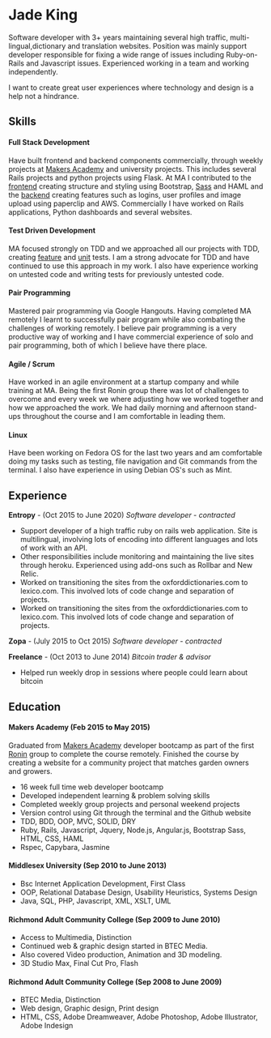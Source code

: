 # Jade King

Software developer with 3+ years maintaining several high traffic, multi-lingual,dictionary and translation websites. Position was mainly support developer responsible for fixing a wide range of issues including Ruby-on-Rails and Javascript issues. Experienced working in a team and working independently.

I want to create great user experiences where technology and design is a help not a hindrance.

## Skills

#### Full Stack Development

Have built frontend and backend components commercially, through weekly projects at [Makers Academy][3] and university projects. This includes several Rails projects and python projects using Flask.
At MA I contributed to the [frontend][5] creating structure and styling using Bootstrap, [Sass][1] and HAML and the [backend][6] creating features such as logins, user profiles and image upload using paperclip and AWS. Commercially I have worked on Rails applications, Python dashboards and several websites.


#### Test Driven Development
MA focused strongly on TDD and we approached all our projects with TDD, creating [feature][7] and [unit][8] tests. I am a strong advocate for TDD and have continued to use this approach in my work. I also have experience working on untested code and writing tests for previously untested code.

#### Pair Programming
Mastered pair programming via Google Hangouts. Having completed MA remotely I learnt to successfully pair program while also combating the challenges of working remotely. I believe pair programming is a very productive way of working and I have commercial experience of solo and pair programming, both of which I believe have there place.

#### Agile / Scrum
Have worked in an agile environment at a startup company and while training at MA. Being the first Ronin group there was lot of challenges to overcome and every week we where adjusting how we worked together and how we approached the work. We had daily morning and afternoon stand-ups throughout the course and I am comfortable in leading them.

#### Linux
Have been working on Fedora OS for the last two years and am comfortable doing my tasks such as testing, file navigation and Git commands from the terminal.
I also have experience in using Debian OS's such as Mint.

## Experience


**Entropy** - (Oct 2015 to June 2020)
*Software developer - contracted*  
- Support developer of a high traffic ruby on rails web application. Site is multilingual, involving lots of encoding into different languages and lots of work with an API.
- Other responsibilities include monitoring and maintaining the live sites through heroku. Experienced using add-ons such as Rollbar and New Relic.
- Worked on transitioning the sites from the oxforddictionaries.com to lexico.com. This involved lots of code change and separation of projects.
- Worked on transitioning the sites from the oxforddictionaries.com to lexico.com. This involved lots of code change and separation of projects.

**Zopa** - (July 2015 to Oct 2015)
*Software developer - contracted*

**Freelance** - (Oct 2013 to June 2014)
*Bitcoin trader & advisor*
- Helped run weekly drop in sessions where people could learn about bitcoin

## Education

#### Makers Academy (Feb 2015 to May 2015)

Graduated from [Makers Academy][3] developer bootcamp as part of the first [Ronin][4] group to complete the course remotely.
Finished the course by creating a website for a community project that matches garden owners and growers.

- 16 week full time web developer bootcamp
- Developed independent learning & problem solving skills
- Completed weekly group projects and personal weekend projects
- Version control using Git through the terminal and the Github website
- TDD, BDD, OOP, MVC, SOLID, DRY
- Ruby, Rails, Javascript, Jquery, Node.js, Angular.js, Bootstrap Sass, HTML, CSS, HAML
- Rspec, Capybara, Jasmine

#### Middlesex University (Sep 2010 to June 2013)

- Bsc Internet Application Development, First Class
- OOP, Relational Database Design, Usability Heuristics, Systems Design
- Java, SQL, PHP, Javascript, XML, XSLT, UML

#### Richmond Adult Community College (Sep 2009 to June 2010)

- Access to Multimedia, Distinction
- Continued web & graphic design started in BTEC Media.
- Also covered Video production, Animation and 3D modeling.
- 3D Studio Max, Final Cut Pro, Flash

#### Richmond Adult Community College (Sep 2008 to June 2009)

- BTEC Media, Distinction
- Web design, Graphic design, Print design
- HTML, CSS, Adobe Dreamweaver, Adobe Photoshop, Adobe Illustrator, Adobe Indesign



[1]:https://github.com/jadeKing/lend_and_tend/blob/refactor-sass/app/assets/stylesheets/mixins_variables.scss
[2]:https://github.com/jadeKing/lend_and_tend/tree/master
[3]:http://www.makersacademy.com/
[4]:http://ronin.makersacademy.com/
[5]:https://github.com/jadeKing/lend_and_tend/blob/master/app/views/partials/_nav.html.haml
[6]:https://github.com/jadeKing/lend_and_tend/tree/master/app/controllers
[7]:https://github.com/jadeKing/lend_and_tend/blob/master/spec/features/user_profile_feature_spec.rb
[8]:https://github.com/jadeKing/lend_and_tend/blob/master/spec/models/user_avatar_spec.rb
